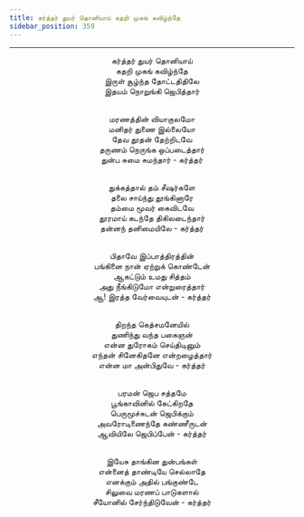 ```yaml
---
title: கர்த்தர் துயர் தொனியாய் கதறி முகங் கவிழ்ந்தே
sidebar_position: 359
---
```


---
<center>
கர்த்தர் துயர் தொனியாய்<br/>
கதறி முகங் கவிழ்ந்தே<br/>
இருள் சூழ்ந்த தோட்டதிதிலே<br/>
இதயம் நொறுங்கி ஜெபித்தார்<br/><br/>

மரணத்தின் வியாகுலமோ<br/>
மனிதர் துணை இல்லையோ<br/>
தேவ தூதன் தேற்றிடவே<br/>
தருணம் நெருங்க ஒப்படைத்தார்<br/>
துன்ப சுமை சுமந்தார்                - கர்த்தர்<br/><br/>

துக்கத்தால் தம் சீஷர்களே<br/>
தலை சாய்ந்து தூங்கினாரே<br/>
தம்மை மூவர் கைவிடவே<br/>
தூரமாய் கடந்தே திகிலடைந்தார்<br/>
தன்னந் தனிமையிலே            - கர்த்தர்<br/><br/>

பிதாவே இப்பாத்திரத்தின்<br/>
பங்கினை நான் ஏற்றுக் கொண்டேன்<br/>
ஆகட்டும் உமது சித்தம்<br/>
அது நீங்கிடுமோ என்றுரைத்தார்<br/>
ஆ! இரத்த வேர்வையுடன்            - கர்த்தர்<br/><br/>

திறந்த கெத்சமனேயில்<br/>
துணிந்து வந்த பகைஞன்<br/>
என்ன துரோகம் செய்திடினும்<br/>
எந்தன் சினேகிதனே என்றழைத்தார்<br/>
என்ன மா அன்பிதுவே            - கர்த்தர்<br/><br/>

பரமன் ஜெப சத்தமே<br/>
பூங்காவினில் கேட்கிறதே<br/>
பெருமூச்சுடன் ஜெபிக்கும்<br/>
அவரோடிணைந்தே கண்ணீருடன்<br/>
ஆவியிலே ஜெபிப்பேன்            - கர்த்தர்<br/><br/>

இயேசு தாங்கின துன்பங்கள்<br/>
என்னைத் தாண்டியே செல்லாதே<br/>
எனக்கும் அதில் பங்குண்டே<br/>
சிலுவை மரணப் பாடுகளால்<br/>
சீயோனில் சேர்ந்திடுவேன்            - கர்த்தர்
</center>